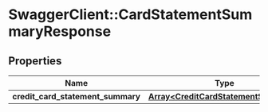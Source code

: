 # SwaggerClient::CardStatementSummaryResponse

## Properties
Name | Type | Description | Notes
------------ | ------------- | ------------- | -------------
**credit_card_statement_summary** | [**Array&lt;CreditCardStatementSummary&gt;**](CreditCardStatementSummary.md) |  | [optional] 

